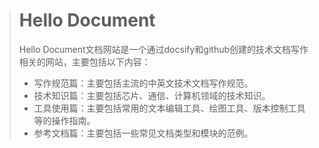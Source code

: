 > # Hello Document
>
> Hello Document文档网站是一个通过docsify和github创建的技术文档写作相关的网站，主要包括以下内容：
>
> - 写作规范篇：主要包括主流的中英文技术文档写作规范。
> - 技术知识篇：主要包括芯片、通信、计算机领域的技术知识。
> - 工具使用篇：主要包括常用的文本编辑工具、绘图工具、版本控制工具等的操作指南。
> - 参考文档篇：主要包括一些常见文档类型和模块的范例。
>
> 